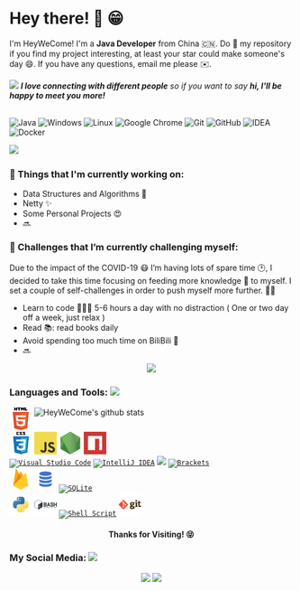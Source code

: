 <!-- Greeting -->
# Hey there! 👋 😁

<!--Introduction -->
I'm HeyWeCome! I'm a **Java Developer** from China 🇨🇳. Do 🌟 my repository if you find my project interesting, at least your star could make someone's day 😄. If you have any questions, email me please ✉️.
<br>
<div>
<img src="https://media.giphy.com/media/LnQjpWaON8nhr21vNW/giphy.gif" width="40"> <em><b>I love connecting with different people</b> so if you want to say <b>hi, I'll be happy to meet you more!</b></em>
<br/>
<br/>

<!-- Your badges -->
![Java](https://img.shields.io/badge/-java-yellow?style=flat-square&logo=java)
![Windows](https://img.shields.io/badge/Windows-0078D6?style=flat-square&logo=windows&logoColor=white)
![Linux](https://img.shields.io/badge/Linux-FCC624?style=style=flat-square&logo=linux&logoColor=black)
![Google Chrome](https://img.shields.io/badge/Chrome-4285F4?style=flat-square&logo=GoogleChrome&logoColor=white)
![Git](https://img.shields.io/badge/-Git-FCC624?style=flat-square&logo=git)
![GitHub](https://img.shields.io/badge/-GitHub-pink?style=flat-square&logo=github)
![IDEA](https://img.shields.io/badge/-intellij%20IDEA-000.svg?logo=intellij-idea&style=flat-square")
![Docker](https://img.shields.io/badge/-Docker-FCC624?style=flat-square&logo=docker)
<!-- Profile View Count and GitStats -->

<!-- gif Image -->
<img order-radius="100px" src="https://cdn.jsdelivr.net/gh/sun0225SUN/photos/images/202108300019556.gif"/></div>
</div>

<!-- current status -->
### 💼  Things that I'm currently working on:
* Data Structures and Algorithms 💫
* Netty ✨
* Some Personal Projects 😍
* 🔜

### 🌱 Challenges that I’m currently challenging myself:
Due to the impact of the COVID-19 😷 I’m having lots of spare time 🕑, I decided to take this time focusing on feeding more knowledge 📖 to myself. I set a couple of self-challenges in order to push myself more further. 🏃‍♂️
* Learn to code 👨🏻‍💻 5-6 hours a day with no distraction ( One or two day off a week, just relax )
* Read 📚: read books daily
* Avoid spending too much time on BiliBili 🎦
* 🔜
<div align="center">
    <img src="https://metrics.lecoq.io/heywecome?template=classic&config.timezone=Asia%2FShanghai">
</div>

### Languages and Tools: <img src="https://media.giphy.com/media/WUlplcMpOCEmTGBtBW/giphy.gif" width="30">
<p> <!-- GitHub README Stats -->
  <a href="https://gitstats.me/HeyWeCome">
    <img width="460" height="auto" align="right" alt="HeyWeCome's github stats" 
         src="https://github-readme-stats.vercel.app/api?username=heywecome&show_icons=true&theme=algolia&count_private=true&include_all_commits=true" />
   <!-- <img width="30%" height="auto" align="right" alt="Joykishan's github stats" 
         src="https://github-readme-stats.vercel.app/api/top-langs/?username=heywecome&layout=compact" />
NOTE: Top languages does not indicate my skill level or something like that, it's a github metric of which languages i have the most code on github. -->
  </a>
 <!-- icons -->
 <!-- Android Development -->
 <!-- Web Development -->
<code><a href = "https://developer.mozilla.org/en-US/docs/Web/Guide/HTML/HTML5"><img height="40" src="https://raw.githubusercontent.com/github/explore/80688e429a7d4ef2fca1e82350fe8e3517d3494d/topics/html/html.png" alt="HTML5"></a></code>
<code><a href = "https://developer.mozilla.org/en-US/docs/Archive/CSS3"><img height="40" src="https://raw.githubusercontent.com/github/explore/80688e429a7d4ef2fca1e82350fe8e3517d3494d/topics/css/css.png" alt="CSS3"></a></code>
<code><a href = "https://developer.mozilla.org/en-US/docs/Web/JavaScript"><img height="40" src="https://raw.githubusercontent.com/github/explore/80688e429a7d4ef2fca1e82350fe8e3517d3494d/topics/javascript/javascript.png" alt="Vanilla Javascript"></a></code>
<code><a href = "https://nodejs.org/en/"><img height="40" src="https://raw.githubusercontent.com/github/explore/80688e429a7d4ef2fca1e82350fe8e3517d3494d/topics/nodejs/nodejs.png" alt="NodeJS"></a></code>
<code><a href = "https://www.npmjs.com/"><img height="40" src="https://raw.githubusercontent.com/github/explore/80688e429a7d4ef2fca1e82350fe8e3517d3494d/topics/npm/npm.png" alt="npm"></a></code>
<br>
<!-- Integrated Development Environment -->
 <code><a href = "https://code.visualstudio.com/"><img height="40" src="https://upload.wikimedia.org/wikipedia/commons/thumb/9/9a/Visual_Studio_Code_1.35_icon.svg/1200px-Visual_Studio_Code_1.35_icon.svg.png" alt="Visual Studio Code"></a></code>
<code><a href = "https://www.jetbrains.com/idea/"><img height="40" src="https://upload.wikimedia.org/wikipedia/commons/thumb/9/9c/IntelliJ_IDEA_Icon.svg/96px-IntelliJ_IDEA_Icon.svg.png" alt="IntelliJ IDEA"></a></code>
 <code><a href = "https://www.jetbrains.com/pycharm/"><img height="40" src="https://resources.jetbrains.com/storage/products/pycharm/img/meta/pycharm_logo_300x300.png"></a></code>
<code><a href = "http://brackets.io/"><img height="40" src="https://upload.wikimedia.org/wikipedia/commons/thumb/4/4c/Brackets_Icon.svg/1024px-Brackets_Icon.svg.png" alt="Brackets"></a></code>
<br>
<!-- Database -->
<code><a href = "https://firebase.google.com/"><img height="40" src="https://raw.githubusercontent.com/github/explore/80688e429a7d4ef2fca1e82350fe8e3517d3494d/topics/firebase/firebase.png" alt="Google Firbase"></a></code>
<code><a href = "https://www.w3schools.com/sql/"><img height="40" src="https://raw.githubusercontent.com/github/explore/80688e429a7d4ef2fca1e82350fe8e3517d3494d/topics/sql/sql.png" alt="SQL"></a></code>
<code><a href = "https://www.sqlite.org/index.html"><img height="40" src="https://upload.wikimedia.org/wikipedia/commons/thumb/9/97/Sqlite-square-icon.svg/1200px-Sqlite-square-icon.svg.png" alt="SQLite"></a></code>
<br>
<!-- Scripting -->
<code><a href = "https://www.python.org/"><img height="40" src="https://raw.githubusercontent.com/github/explore/80688e429a7d4ef2fca1e82350fe8e3517d3494d/topics/python/python.png" alt="Python"></a></code>
 <code><a href = "https://www.gnu.org/software/bash/"><img height="40" src="https://raw.githubusercontent.com/github/explore/80688e429a7d4ef2fca1e82350fe8e3517d3494d/topics/bash/bash.png" alt="Bash"></a></code>
 <code><a href = "https://en.wikipedia.org/wiki/Shell_script"><img height="40" src="https://static.thenounproject.com/png/3820391-200.png" alt="Shell Script"></a></code>
 <!-- Terminal -->
<code><a href = "https://git-scm.com/"><img height="40" src="https://raw.githubusercontent.com/github/explore/80688e429a7d4ef2fca1e82350fe8e3517d3494d/topics/git/git.png" alt="git"></a></code>
<br>
<!-- User Interface Desinging -->
</p>

<h4 align="center"> Thanks for Visiting! 😝 </h4>

### My Social Media: <img src="https://media2.giphy.com/media/WsWuvZCICpsXPoYOM2/giphy.gif?cid=ecf05e47z29tgsihug8fvw4me3scjmgebz1qe04d92rl55a9&rid=giphy.gif&ct=g" width="30">
<!-- BiliBili和CSDN数据 -->
<div align="center">
  <a href="https://space.bilibili.com/90394491/"><img src="https://stats.justsong.cn/api/bilibili/?id=90394491"/></a>
  <a href="https://blog.csdn.net/heywecome"><img src="https://stats.justsong.cn/api/csdn?id=heywecome"/></a>
</div>